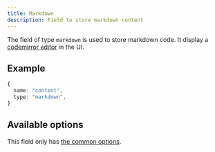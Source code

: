 ```yaml
---
title: Markdown
description: Field to store markdown content
---
```


The field of type `markdown` is used to store markdown code. It display a
[codemirror editor](https://codemirror.net/) in the UI.

## Example

```ts
{
  name: "content",
  type: "markdown",
}
```

## Available options

This field only has
[the common options](../configuration/fields.md#common-field-options).
